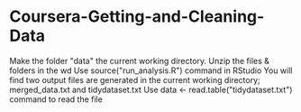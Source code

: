 Coursera-Getting-and-Cleaning-Data
==================================
Make  the folder "data"  the current working directory.
Unzip the files & folders in the wd
Use source("run_analysis.R") command in RStudio
You will find two output files are generated in the current working directory; merged_data.txt and tidydataset.txt
Use data <- read.table("tidydataset.txt") command to read the file
